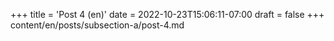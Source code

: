 +++
title = 'Post 4 (en)'
date = 2022-10-23T15:06:11-07:00
draft = false
+++
content/en/posts/subsection-a/post-4.md
